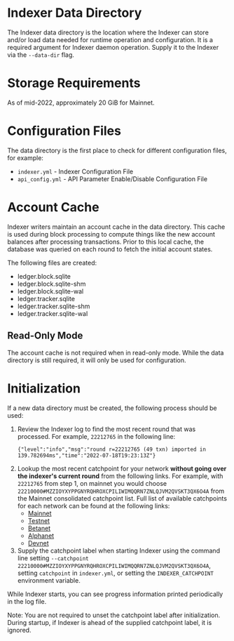 # Indexer Data Directory

The Indexer data directory is the location where the Indexer can store and/or load data needed for runtime operation and configuration. It is a required argument for Indexer daemon operation. Supply it to the Indexer via the `--data-dir` flag.

# Storage Requirements

As of mid-2022, approximately 20 GiB for Mainnet.

# Configuration Files

The data directory is the first place to check for different configuration files, for example:
- `indexer.yml` - Indexer Configuration File
- `api_config.yml` - API Parameter Enable/Disable Configuration File

# Account Cache

Indexer writers maintain an account cache in the data directory. This cache is used during block processing to compute things like the new account balances after processing transactions. Prior to this local cache, the database was queried on each round to fetch the initial account states.

The following files are created:
- ledger.block.sqlite
- ledger.block.sqlite-shm
- ledger.block.sqlite-wal
- ledger.tracker.sqlite
- ledger.tracker.sqlite-shm
- ledger.tracker.sqlite-wal


## Read-Only Mode

The account cache is not required when in read-only mode. While the data directory is still required, it will only be used for configuration.

# Initialization

If a new data directory must be created, the following process should be used:
1. Review the Indexer log to find the most recent round that was processed. For example, `22212765` in the following line:
   ```
   {"level":"info","msg":"round r=22212765 (49 txn) imported in 139.782694ms","time":"2022-07-18T19:23:13Z"} 
   ```
2. Lookup the most recent catchpoint for your network **without going over the indexer's current round** from the following links. For example, with `22212765` from step 1, on mainnet you would choose `22210000#MZZIOYXYPPGNYRQHROXCPILIWIMQQRN7ZNLQJVM2QVSKT3QX6O4A` from the Mainnet consolidated catchpoint list. 
Full list of available catchpoints for each network can be found at the following links:
   - [Mainnet](https://algorand-catchpoints.s3.us-east-2.amazonaws.com/consolidated/mainnet_catchpoints.txt)
   - [Testnet](https://algorand-catchpoints.s3.us-east-2.amazonaws.com/consolidated/testnet_catchpoints.txt)
   - [Betanet](https://algorand-catchpoints.s3.us-east-2.amazonaws.com/consolidated/betanet_catchpoints.txt)
   - [Alphanet](https://algorand-catchpoints.s3.us-east-2.amazonaws.com/consolidated/alphanet_catchpoints.txt)
   - [Devnet](https://algorand-catchpoints.s3.us-east-2.amazonaws.com/consolidated/devnet_catchpoints.txt)
3. Supply the catchpoint label when starting Indexer using the command line setting `--catchpoint 22210000#MZZIOYXYPPGNYRQHROXCPILIWIMQQRN7ZNLQJVM2QVSKT3QX6O4A`, setting `catchpoint` in `indexer.yml`, or setting the `INDEXER_CATCHPOINT` environment variable.

While Indexer starts, you can see progress information printed periodically in the log file.

Note: You are not required to unset the catchpoint label after initialization. During startup, if Indexer is ahead of the supplied catchpoint label, it is ignored.
